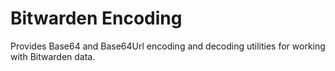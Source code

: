 # Bitwarden Encoding

Provides Base64 and Base64Url encoding and decoding utilities for working with Bitwarden data.
